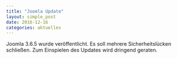 ```yaml
---
title: "Joomla Update"
layout: simple_post
date: 2016-12-16
categories: aktuelles
---
```

Joomla 3.6.5 wurde veröffentlicht. Es soll mehrere Sicherheitslücken schließen. Zum Einspielen des Updates wird dringend geraten.

